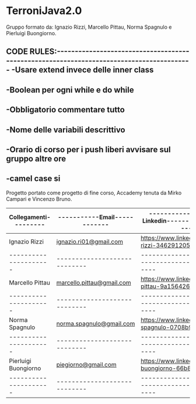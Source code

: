 # TerroniJava2.0
Gruppo formato da: Ignazio Rizzi, Marcello Pittau, Norma Spagnulo e Pierluigi Buongiorno.


CODE RULES:-----------------------------------------------------------------------------------------
-Usare extend invece delle inner class
----------------------------------------------------------------------------------------------------------------
-Boolean per ogni while e do while
----------------------------------------------------------------------------------------------------------------
-Obbligatorio commentare tutto
----------------------------------------------------------------------------------------------------------------
-Nome delle variabili descrittivo
----------------------------------------------------------------------------------------------------------------
-Orario di corso per i push liberi avvisare sul gruppo altre ore
----------------------------------------------------------------------------------------------------------------
-camel case si
----------------------------------------------------------------------------------------------------------------


Progetto portato come progetto di fine corso, Accademy tenuta da Mirko Campari e Vincenzo Bruno.


Collegamenti---------|-----------Email------------|------------------------Linkedin----------------------------| 
---------------------|----------------------------|------------------------------------------------------------|
Ignazio Rizzi        |ignazio.ri01@gmail.com      |https://www.linkedin.com/in/ignazio-rizzi-346291205/        |
---------------------|----------------------------|------------------------------------------------------------|
Marcello Pittau      |marcello.pittau@gmail.com   |https://www.linkedin.com/in/marcello-pittau-9a1564260/      |
---------------------|----------------------------|------------------------------------------------------------|
Norma Spagnulo       |norma.spagnulo@gmail.com    |https://www.linkedin.com/in/norma-spagnulo-0708b9239/       |
---------------------|----------------------------|------------------------------------------------------------|
Pierluigi Buongiorno |piegiorno@gmail.com         |https://www.linkedin.com/in/pierluigi-buongiorno-66b8a1173/ |
---------------------|----------------------------|------------------------------------------------------------|

